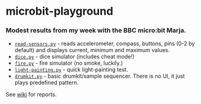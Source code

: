 # microbit-playground

### Modest results from my week with the BBC micro:bit Marja.

* [`read-sensors.py`](http://github.com/realcundo/microbit-playground/blob/master/read-sensors.py) - reads accelerometer, compass, buttons, pins (0-2 by default) and displays current, minimum and maximum values.
* [`dice.py`](http://github.com/realcundo/microbit-playground/blob/master/dice.py) - dice simulator (includes cheat mode!)
* [`fire.py`](http://github.com/realcundo/microbit-playground/blob/master/fire.py) - fire simulator (no smoke, luckily.)
* [`light-painting.py`](http://github.com/realcundo/microbit-playground/blob/master/light-painting.py) - quick light-painting test.
* [`drumkit.py`](http://github.com/realcundo/microbit-playground/blob/master/drumkit.py) - basic drumkit/sample sequencer. There is no UI, it just plays predefined pattern. 

See [wiki](http://github.com/realcundo/microbit-playground/wiki/Micro:bit-Playground-Wiki) for reports.

